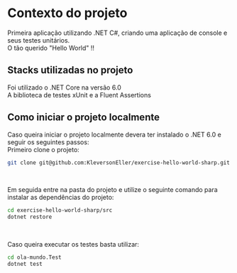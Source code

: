# **Contexto do projeto**

Primeira aplicação utilizando .NET C#, criando uma aplicação de console e seus testes unitários.
<br/>
O tão querido "Hello World" !!
<br/>

## **Stacks utilizadas no projeto**

Foi utilizado o .NET Core na versão 6.0
<br/>
A biblioteca de testes xUnit e a Fluent Assertions
<br/>

## **Como iniciar o projeto localmente**

Caso queira iniciar o projeto localmente devera ter instalado o .NET 6.0 e seguir os seguintes passos:
<br/>
Primeiro clone o projeto:
<br/>

```sh
git clone git@github.com:KleversonEller/exercise-hello-world-sharp.git
```
<br/>

Em seguida entre na pasta do projeto e utilize o seguinte comando para instalar as dependências do projeto:
<br/>

```sh
cd exercise-hello-world-sharp/src
dotnet restore
```
<br/>

Caso queira executar os testes basta utilizar:
<br/>

```sh
cd ola-mundo.Test
dotnet test
```
